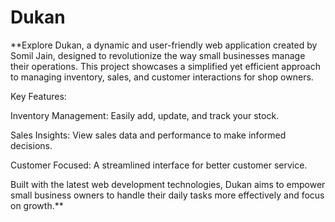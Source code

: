 # Dukan
**Explore Dukan, a dynamic and user-friendly web application created by Somil Jain, designed to revolutionize the way small businesses manage their operations. This project showcases a simplified yet efficient approach to managing inventory, sales, and customer interactions for shop owners.

Key Features:

Inventory Management: Easily add, update, and track your stock.

Sales Insights: View sales data and performance to make informed decisions.

Customer Focused: A streamlined interface for better customer service.


Built with the latest web development technologies, Dukan aims to empower small business owners to handle their daily tasks more effectively and focus on growth.**
